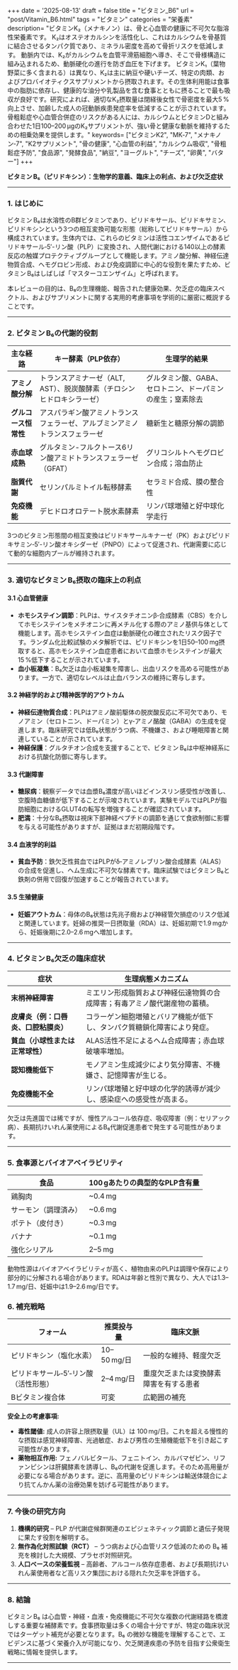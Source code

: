 +++
date = '2025-08-13'
draft = false
title = "ビタミン_B6"
url = "post/Vitamin_B6.html"
tags = "ビタミン"
categories = "栄養素"
description= "ビタミンK₂（メナキノン）は、骨と心血管の健康に不可欠な脂溶性栄養素です。 K₂はオステオカルシンを活性化し、これはカルシウムを骨基質に結合させるタンパク質であり、ミネラル密度を高めて骨折リスクを低減します。  動脈内では、K₂がカルシウムを血管平滑筋細胞へ導き、そこで骨様構造に組み込まれるため、動脈硬化の進行を防ぎ血圧を下げます。  ビタミンK₁（葉物野菜に多く含まれる）は異なり、K₂は主に納豆や硬いチーズ、特定の肉類、およびプロバイオティクスサプリメントから摂取されます。その生体利用能は食事中の脂肪に依存し、健康的な油分や乳製品を含む食事とともに摂ることで最も吸収が良好です。研究によれば、適切なK₂摂取量は閉経後女性で骨密度を最大5 %向上させ、加齢した成人の冠動脈疾患発症率を低減することが示されています。  骨粗鬆症や心血管合併症のリスクがある人には、カルシウムとビタミンDと組み合わせた1日100–200 µgのK₂サプリメントが、強い骨と健康な動脈を維持するための相乗効果を提供します。"
keywords= ["ビタミンK2", "MK‑7", "メナキノン‑7", "K2サプリメント", "骨の健康", "心血管の利益", "カルシウム吸収", "骨粗鬆症予防", "食品源", "発酵食品", "納豆", "ヨーグルト", "チーズ", "卵黄", "バター"]
+++

**ビタミン B₆（ピリドキシン）：生物学的意義、臨床上の利点、および欠乏症状**

---

### 1. はじめに

ビタミン B₆は水溶性のB群ビタミンであり、ピリドキサール、ピリドキサミン、ピリドキシンという3つの相互変換可能な形態（総称してピリドキサール）から構成されています。生体内では、これらのビタミンは活性コエンザイムであるピリドキサール‑5′-リン酸（PLP）に変換され、人間代謝における140以上の酵素反応の触媒プロテクティブグループとして機能します。アミノ酸分解、神経伝達物質合成、ヘモグロビン形成、および免疫調節に中心的な役割を果たすため、ビタミン B₆はしばしば「マスターコエンザイム」と呼ばれます。  

本レビューの目的は、B₆の生理機能、報告された健康効果、欠乏症の臨床スペクトル、およびサプリメントに関する実用的考慮事項を学術的に厳密に概説することです。

---

### 2. ビタミン B₆の代謝的役割

| 主な経路 | キー酵素（PLP依存） | 生理学的結果 |
|-----------|---------------------|--------------|
| **アミノ酸分解** | トランスアミナーゼ（ALT, AST）、脱炭酸酵素（チロシンヒドロキシラーゼ） | グルタミン酸、GABA、セロトニン、ドーパミンの産生；窒素除去 |
| **グルコース恒常性** | アスパラギン酸アミノトランスフェラーゼ、アルブミンアミノトランスフェラーゼ | 糖新生と糖原分解の調節 |
| **赤血球成熟** | グルタミン-フルクトース6リン酸アミドトランスフェラーゼ（GFAT） | グリコシルトヘモグロビン合成；溶血防止 |
| **脂質代謝** | セリンパルミトイル転移酵素 | セラミド合成、膜の整合性 |
| **免疫機能** | デヒドロオロテート脱水素酵素 | リンパ球増殖と好中球化学走行 |

3つのビタミン形態間の相互変換はピリドキサールキナーゼ（PK）およびピリドキサミン‑5′-リン酸オキシダーゼ（PNPO）によって促進され、代謝需要に応じて動的な細胞内プールが維持されます。

---

### 3. 適切なビタミン B₆摂取の臨床上の利点

#### 3.1 心血管健康  
- **ホモシステイン調節**：PLPは、サイスタチオニンβ‑合成酵素（CBS）を介してホモシステインをメチオニンに再メチル化する際のアミノ基供与体として機能します。高ホモシステイン血症は動脈硬化の確立されたリスク因子です。ランダム化比較試験のメタ解析では、ピリドキシンを1日50–100 mg摂取すると、高ホモシステイン血症患者において血漿ホモシステインが最大15 %低下することが示されています。  
- **血小板凝集**：B₆欠乏は血小板凝集を障害し、出血リスクを高める可能性があります。一方で、適切なレベルは止血バランスの維持に寄与します。

#### 3.2 神経学的および精神医学的アウトカム  
- **神経伝達物質合成**：PLPはアミノ酸前駆体の脱炭酸反応に不可欠であり、モノアミン（セロトニン、ドーパミン）とγ‑アミノ酪酸（GABA）の生成を促進します。臨床研究では低B₆状態がうつ病、不機嫌さ、および睡眠障害と関連していることが示されています。  
- **神経保護**：グルタチオン合成を支援することで、ビタミン B₆は中枢神経系における抗酸化防御に寄与します。

#### 3.3 代謝障害  
- **糖尿病**：観察データでは血漿B₆濃度が高いほどインスリン感受性が改善し、空腹時血糖値が低下することが示唆されています。実験モデルではPLPが脂肪細胞におけるGLUT4の転写を増強することが確認されています。  
- **肥満**：十分なB₆摂取は視床下部神経ペプチドの調節を通じて食欲制御に影響を与える可能性がありますが、証拠はまだ初期段階です。

#### 3.4 血液学的利益  
- **貧血予防**：鉄欠乏性貧血ではPLPがδ‑アミノレブリン酸合成酵素（ALAS）の合成を促進し、ヘム生成に不可欠な酵素です。臨床試験ではビタミン B₆と鉄剤の併用で回復が加速することが報告されています。

#### 3.5 生殖健康  
- **妊娠アウトカム**：母体のB₆状態は先兆子癇および神経管欠損症のリスク低減と関連しています。妊婦の推奨一日摂取量（RDA）は、妊娠初期で1.9 mgから、妊娠後期に2.0–2.6 mgへ増加します。

---

### 4. ビタミン B₆欠乏の臨床症状

| 症状 | 生理病態メカニズム |
|---------|-----------------------------|
| **末梢神経障害** | ミエリン形成脂質および神経伝達物質の合成障害；有毒アミノ酸代謝産物の蓄積。 |
| **皮膚炎（例：口唇炎、口腔粘膜炎）** | コラーゲン細胞増殖とバリア機能が低下し、タンパク質糖鎖化障害により発症。 |
| **貧血（小球性または正常球性）** | ALAS活性不足によるヘム合成障害；赤血球破壊率増加。 |
| **認知機能低下** | モノアミン生成減少により気分障害、不機嫌さ、記憶障害が生じる。 |
| **免疫機能不全** | リンパ球増殖と好中球の化学的誘導が減少し、感染症への感受性が高まる。 |

欠乏は先進国では稀ですが、慢性アルコール依存症、吸収障害（例：セリアック病）、長期抗けいれん薬使用によるB₆代謝促進患者で発生する可能性があります。

---

### 5. 食事源とバイオアベイラビリティ

| 食品 | 100 gあたりの典型的なPLP含有量 |
|-----------|------------------------------|
| 鶏胸肉 | ~0.4 mg |
| サーモン（調理済み） | ~0.6 mg |
| ポテト（皮付き） | ~0.3 mg |
| バナナ | ~0.1 mg |
| 強化シリアル | 2–5 mg |

動物性源はバイオアベイラビリティが高く、植物由来のPLPは調理や保存により部分的に分解される場合があります。RDAは年齢と性別で異なり、大人では1.3–1.7 mg/日、妊娠中は1.9–2.6 mg/日です。

### 6. 補充戦略

| フォーム | 推奨投与量 | 臨床文脈 |
|------|--------------|------------------|
| ピリドキシン（塩化水素） | 10–50 mg/日 | 一般的な維持、軽度欠乏 |
| ピリドキサール‑5′‑リン酸（活性形態） | 2–4 mg/日 | 重度欠乏または変換酵素障害を有する患者 |
| Bビタミン複合体 | 可変 | 広範囲の補充 |

**安全上の考慮事項:**  
- **毒性閾値:** 成人の許容上限摂取量（UL）は 100 mg/日。これを超える慢性的な摂取は感覚神経障害、光過敏症、および男性の生殖機能低下を引き起こす可能性があります。  
- **薬物相互作用:** フェノバルビタール、フェニトイン、カルバマゼピン、リファンピシンは肝臓酵素を誘導し、B₆の代謝を促進します。そのため高用量が必要になる場合があります。逆に、高用量のピリドキシンは輸送体競合により抗てんかん薬の治療効果を妨げる可能性があります。

---

### 7. 今後の研究方向

1. **機構的研究** – PLP が代謝症候群関連のエピジェネティック調節と遺伝子発現に果たす役割を解明する。  
2. **無作為化対照試験（RCT）** – うつ病および心血管リスク低減のための B₆ 補充を検討した大規模、プラセボ対照研究。  
3. **人口ベースの栄養監視** – 高齢者、アルコール依存症患者、および長期抗けいれん薬使用者など高リスク集団における隠れた欠乏率を評価する。

---

### 8. 結論

ビタミン B₆ は心血管・神経・血液・免疫機能に不可欠な複数の代謝経路を橋渡しする重要な補酵素です。食事摂取量は多くの場合十分ですが、特定の臨床状況ではターゲット補充が必要となります。B₆ の微妙な機能を理解することで、エビデンスに基づく栄養介入が可能になり、欠乏関連疾患の予防を目指す公衆衛生戦略に情報を提供します。

---